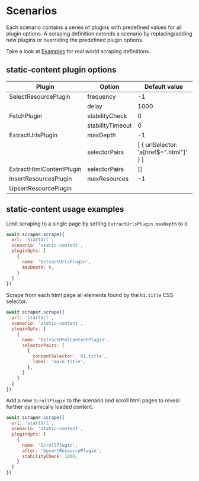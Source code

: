 # Scenarios

Each scenario contains a series of plugins with predefined values for all plugin options. A scraping definition extends a scenario by replacing/adding new plugins or overriding the predefined plugin options.

Take a look at [Examples](../../examples/README.md) for real world scraping definitions.

## static-content plugin options

 Plugin | Option | Default value |
| ----------- | ----------- | -- |
| SelectResourcePlugin | frequency | -1
|                      | delay     | 1000
| FetchPlugin          | stabilityCheck | 0
|                      | stabilityTimeout     | 0
| ExtractUrlsPlugin    | maxDepth | -1
|                      | selectorPairs     | [ { urlSelector: 'a[href$=".html"]' } ]
| ExtractHtmlContentPlugin | selectorPairs | []
| InsertResourcesPlugin | maxResources | -1
| UpsertResourcePlugin |  | 

## static-content usage examples

Limit scraping to a single page by setting `ExtractUrlsPlugin.maxDepth` to `0`.
```js
await scraper.scrape({
  url: 'startUrl',
  scenario: 'static-content',
  pluginOpts: [
    {
      name: 'ExtractUrlsPlugin',
      maxDepth: 0,
    }
  ]
})
```

Scrape from each html page all elements found by the `h1.title` CSS selector.
```js
await scraper.scrape({
  url: 'startUrl',
  scenario: 'static-content',
  pluginOpts: [
    {
      name: 'ExtractHtmlContentPlugin',
      selectorPairs: [
        {
          contentSelector: 'h1.title',
          label: 'main title',
        },
      ]
    }
  ]
})
```

Add a new `ScrollPlugin` to the scenario and scroll html pages to reveal further dynamically loaded content.
```js
await scraper.scrape({
  url: 'startUrl',
  scenario: 'static-content',
  pluginOpts: [
    {
      name: 'ScrollPlugin',
      after: 'UpsertResourcePlugin',
      stabilityCheck: 1000,
    }
  ]
})


